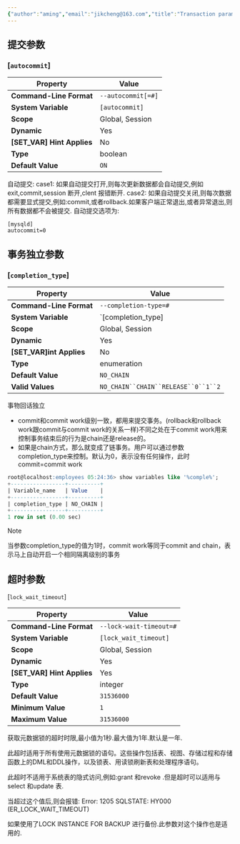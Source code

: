 ```yaml
---
{"author":"aming","email":"jikcheng@163.com","title":"Transaction parameter","creation_date":"2022-06-27 15:57","Last modified date":"2022-11-27 19:05","tags":"Transaction parameter","File Folder with relative path":"database/MySQL/Doc/MySQL administration/MySQL parameter","remark":null,"other":null,"dg-publish":true,"permalink":"/database/my-sql/doc/my-sql-administration/my-sql-parameter/transaction-parameter/","dgPassFrontmatter":true}
---
```






## 提交参数
###  [`autocommit`]

|          Property          |       Value        |
| -------------------------- | ------------------ |
| **Command-Line Format**    | `--autocommit[=#]` |
| **System Variable**        | `[autocommit]`     |
| **Scope**                  | Global, Session    |
| **Dynamic**                | Yes                |
| **[SET_VAR] Hint Applies** | No                 |
| **Type**                   | boolean            |
| **Default Value**          | `ON`               |

自动提交:
case1: 如果自动提交打开,则每次更新数据都会自动提交,例如exit,commit,session 断开,clent 报错断开.
case2: 如果自动提交关闭,则每次数据都需要显式提交,例如:commit,或者rollback.如果客户端正常退出,或者异常退出,则所有数据都不会被提交.
自动提交选项为:
```
[mysqld]
autocommit=0
```
## 事务独立参数
### [`completion_type`]

|                                       Property                                        |                                 Value                                  |
| ------------------------------------------------------------------------------------- | ---------------------------------------------------------------------- |
| **Command-Line Format**                                                               | `--completion-type=#`                                                  |
| **System Variable**                                                                   | `[completion_type] |
| **Scope**                                                                             | Global, Session                                                        |
| **Dynamic**                                                                           | Yes                                                                    |
| **[SET_VAR]int Applies** | No                                                                     |
| **Type**                                                                              | enumeration                                                            |
| **Default Value**                                                                     | `NO_CHAIN`                                                             |
| **Valid Values**                                                                      | `NO_CHAIN``CHAIN``RELEASE``0``1``2`                                    |
事物回话独立


 - commit和commit work级别一致，都用来提交事务。(rollback和rollback work跟commit与commit work的关系一样)不同之处在于commit work用来控制事务结束后的行为是chain还是release的。
- 如果是chain方式，那么就变成了链事务。用户可以通过参数completion_type来控制。默认为0，表示没有任何操作，此时commit=commit work


```sql
root@localhost:employees 05:24:36> show variables like '%comple%';
+-----------------+----------+
| Variable_name   | Value    |
+-----------------+----------+
| completion_type | NO_CHAIN |
+-----------------+----------+
1 row in set (0.00 sec)
```




> [!note]
> 当参数completion_type的值为1时，commit work等同于commit and chain，表示马上自动开启一个相同隔离级别的事务


## 超时参数
[`lock_wait_timeout`]

|          Property          |          Value          |
| -------------------------- | ----------------------- |
| **Command-Line Format**    | `--lock-wait-timeout=#` |
| **System Variable**        | `[lock_wait_timeout]`   |
| **Scope**                  | Global, Session         |
| **Dynamic**                | Yes                     |
| **[SET_VAR] Hint Applies** | Yes                     |
| **Type**                   | integer                 |
| **Default Value**          | `31536000`              |
| **Minimum Value**          | `1`                     |
| **Maximum Value**          | `31536000`              |

获取元数据锁的超时时限,最小值为1秒.最大值为1年.默认是一年.

此超时适用于所有使用元数据锁的语句。这些操作包括表、视图、存储过程和存储函数上的DML和DDL操作，以及锁表、用读锁刷新表和处理程序语句。

此超时不适用于系统表的隐式访问,例如:grant 和revoke .但是超时可以适用与select 和update 表.

当超过这个值后,则会报错:
Error: 1205 SQLSTATE: HY000 (ER_LOCK_WAIT_TIMEOUT)

如果使用了LOCK INSTANCE FOR BACKUP  进行备份.此参数对这个操作也是适用的.